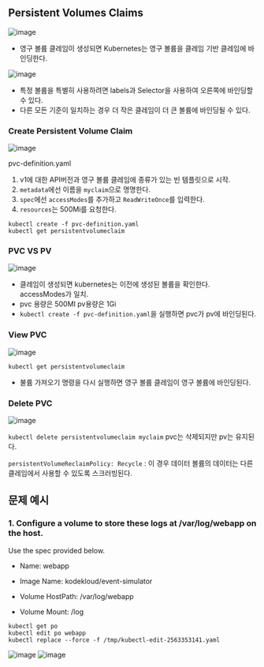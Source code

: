## Persistent Volumes Claims
![image](https://user-images.githubusercontent.com/81672260/172314866-73dfd77a-5497-475b-a289-dc60d7718068.png)
- 영구 볼륨 클레임이 생성되면 Kubernetes는 영구 볼륨을 클레임 기반 클레임에 바인딩한다.

![image](https://user-images.githubusercontent.com/81672260/172317363-ab4b62c4-b606-4d72-bbe9-74c899481ab0.png)

- 특정 볼륨을 특별히 사용하려면 labels과 Selector을 사용하여 오른쪽에 바인딩할 수 있다.
- 다른 모든 기준이 일치하는 경우 더 작은 클레임이 더 큰 볼륨에 바인딩될 수 있다.

### Create Persistent Volume Claim

![image](https://user-images.githubusercontent.com/81672260/172318637-5966c709-aaa9-41ad-ac05-5696d2290640.png)

pvc-definition.yaml
1. v1에 대한 API버전과 영구 볼륨 클레임에 종류가 있는 빈 템플릿으로 시작.
2. `metadata`에선 이름을 `myclaim`으로 명명한다.
3. `spec`에선 `accessModes`를 추가하고 `ReadWriteOnce`를 입력한다.
4. `resources`는 500Mi를 요청한다.

```
kubectl create -f pvc-definition.yaml
kubectl get persistentvolumeclaim
````

### PVC VS PV 

![image](https://user-images.githubusercontent.com/81672260/172319213-20126dac-1f3a-4689-b7b5-d0fbb4c70a00.png)

- 클레임이 생성되면 kubernetes는 이전에 생성된 볼륨을 확인한다. accessModes가 일치.
- pvc 용량은 500MI pv용량은 1Gi
- `kubectl create -f pvc-definition.yaml`을 실행하면 pvc가 pv에 바인딩된다.

### View PVC

![image](https://user-images.githubusercontent.com/81672260/172319627-f0fc9370-e980-4e6c-99ef-17a6620159b5.png)

`kubectl get persistentvolumeclaim`
- 불륨 가져오기 명령을 다시 실행하면 영구 볼륨 클레임이 영구 볼륨에 바인딩된다.

### Delete PVC

![image](https://user-images.githubusercontent.com/81672260/172320002-e3cfbc5e-fa99-4da0-ba95-cb7300cded4b.png)

`kubectl delete persistentvolumeclaim myclaim`
pvc는 삭제되지만 pv는 유지된다.

`persistentVolumeReclaimPolicy: Recycle` : 이 경우 데이터 볼륨의 데이터는 다른 클레임에서 사용할 수 있도록 스크러빙된다.


## 문제 예시
### 1. Configure a volume to store these logs at /var/log/webapp on the host.
Use the spec provided below.

- Name: webapp

- Image Name: kodekloud/event-simulator

- Volume HostPath: /var/log/webapp

- Volume Mount: /log

```
kubectl get po
kubectl edit po webapp
kubectl replace --force -f /tmp/kubectl-edit-2563353141.yaml
```
![image](https://user-images.githubusercontent.com/81672260/172509265-cb9537ac-7ff6-47f3-a9bf-9650d609009c.png)
![image](https://user-images.githubusercontent.com/81672260/172509370-7e23a0f5-9556-42ae-b19f-ef3123cda547.png)


